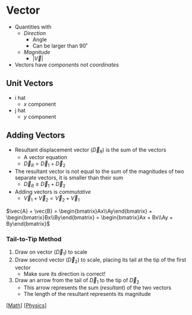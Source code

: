 # Vector

- Quantities with
  - *Direction*
    - Angle
    - Can be larger than 90˚
  - *Magnitude*
    - $|\vec{V}|$
- Vectors have *components* not *coordinates*

## Unit Vectors

- i hat
  - $x$ component
- j hat
  - $y$ component

## Adding Vectors

- Resultant displacement vector ($\vec{D}_R$) is the sum of the vectors
  - A vector equation
  - $\vec{D}_R = \vec{D}_1 + \vec{D}_2$
- The resultant vector is not equal to the sum of the magnitudes of two separate vectors, it is smaller than their sum
  - $\vec{D}_R \leq \vec{D}_1 + \vec{D}_2$
- Adding vectors is *commutative*
  - $\vec{V}_1 + \vec{V}_2 = \vec{V}_2 + \vec{V}_1$

$\vec{A} + \vec{B} = \begin{bmatrix}Ax\\Ay\end{bmatrix} + \begin{bmatrix}Bx\\By\end{bmatrix} = \begin{bmatrix}Ax + Bx\\Ay + By\end{bmatrix}$

### Tail-to-Tip Method

1. Draw on vector ($\vec{D}_1$) to scale
2. Draw second vector ($\vec{D}_2$) to scale, placing its tail at the tip of the first vector
   - Make sure its direction is correct!
3. Draw an arrow from the tail of $\vec{D}_1$ to the tip of $\vec{D}_2$
   - This arrow represents the sum (*resultant*) of the two vectors
   - The length of the resultant represents its magnitude

[[Math]] [[Physics]]

[//begin]: # "Autogenerated link references for markdown compatibility"
[Math]: math "Math"
[Physics]: physics "Physics"
[//end]: # "Autogenerated link references"